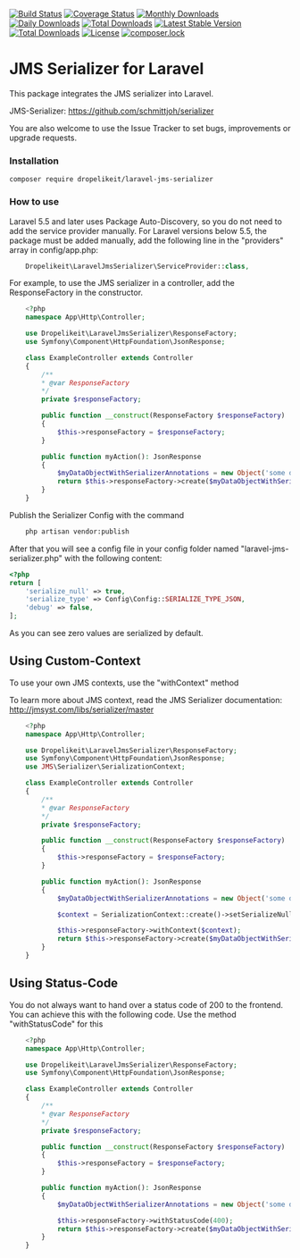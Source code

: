 [![Build Status](https://travis-ci.org/Dropelikeit/laravel-jms-serializer.svg?branch=master)](https://travis-ci.org/Dropelikeit/PriceCalculator)
[![Coverage Status](https://coveralls.io/repos/github/Dropelikeit/laravel-jms-serializer/badge.svg)](https://coveralls.io/github/Dropelikeit/laravel-jms-serializer)
[![Monthly Downloads](https://poser.pugx.org/dropelikeit/laravel-jms-serializer/d/monthly)](https://packagist.org/packages/dropelikeit/laravel-jms-serializer)
[![Daily Downloads](https://poser.pugx.org/dropelikeit/laravel-jms-serializer/d/daily)](https://packagist.org/packages/dropelikeit/laravel-jms-serializer)
[![Total Downloads](https://poser.pugx.org/dropelikeit/laravel-jms-serializer/downloads)](https://packagist.org/packages/dropelikeit/laravel-jms-serializer)
[![Latest Stable Version](https://poser.pugx.org/dropelikeit/laravel-jms-serializer/v/stable)](https://packagist.org/packages/dropelikeit/laravel-jms-serializer)
[![Total Downloads](https://poser.pugx.org/dropelikeit/laravel-jms-serializer/downloads)](https://packagist.org/packages/dropelikeit/laravel-jms-serializer)
[![License](https://poser.pugx.org/dropelikeit/laravel-jms-serializer/license)](https://packagist.org/packages/dropelikeit/laravel-jms-serializer)
[![composer.lock](https://poser.pugx.org/dropelikeit/laravel-jms-serializer/composerlock)](https://packagist.org/packages/dropelikeit/laravel-jms-serializer)

# JMS Serializer for Laravel

This package integrates the JMS serializer into Laravel.

JMS-Serializer: https://github.com/schmittjoh/serializer

You are also welcome to use the Issue Tracker to set bugs, improvements or upgrade requests.

### Installation

``` composer require dropelikeit/laravel-jms-serializer ```



### How to use

Laravel 5.5 and later uses Package Auto-Discovery, so you do not need to add the service provider manually. 
For Laravel versions below 5.5, the package must be added manually, add the following line in the "providers" array in config/app.php:

```php 
    Dropelikeit\LaravelJmsSerializer\ServiceProvider::class,
```

For example, to use the JMS serializer in a controller, add the ResponseFactory in the constructor.

```php
    <?php 
    namespace App\Http\Controller;

    use Dropelikeit\LaravelJmsSerializer\ResponseFactory;
    use Symfony\Component\HttpFoundation\JsonResponse;

    class ExampleController extends Controller 
    {
        /**
        * @var ResponseFactory  
        */
        private $responseFactory;

        public function __construct(ResponseFactory $responseFactory) 
        {
            $this->responseFactory = $responseFactory;
        }

        public function myAction(): JsonResponse
        {
            $myDataObjectWithSerializerAnnotations = new Object('some data');
            return $this->responseFactory->create($myDataObjectWithSerializerAnnotations);
        }
    }
```

Publish the Serializer Config with the command

```bash 
    php artisan vendor:publish
```

After that you will see a config file in your config folder named "laravel-jms-serializer.php" with the following content:


```php
<?php 
return [ 
    'serialize_null' => true,
    'serialize_type' => Config\Config::SERIALIZE_TYPE_JSON,
    'debug' => false,
];
```

As you can see zero values are serialized by default.

## Using Custom-Context

To use your own JMS contexts, use the "withContext" method

To learn more about JMS context, read the JMS Serializer documentation: http://jmsyst.com/libs/serializer/master

```php
    <?php 
    namespace App\Http\Controller;

    use Dropelikeit\LaravelJmsSerializer\ResponseFactory;
    use Symfony\Component\HttpFoundation\JsonResponse;
    use JMS\Serializer\SerializationContext;

    class ExampleController extends Controller 
    {
        /**
        * @var ResponseFactory  
        */
        private $responseFactory;

        public function __construct(ResponseFactory $responseFactory) 
        {
            $this->responseFactory = $responseFactory;
        }

        public function myAction(): JsonResponse
        {
            $myDataObjectWithSerializerAnnotations = new Object('some data');

            $context = SerializationContext::create()->setSerializeNull(true);

            $this->responseFactory->withContext($context);
            return $this->responseFactory->create($myDataObjectWithSerializerAnnotations);
        }
    }
```

## Using Status-Code

You do not always want to hand over a status code of 200 to the frontend. You can achieve this with the following code. Use the method "withStatusCode" for this

```php
    <?php 
    namespace App\Http\Controller;

    use Dropelikeit\LaravelJmsSerializer\ResponseFactory;
    use Symfony\Component\HttpFoundation\JsonResponse;

    class ExampleController extends Controller 
    {
        /**
        * @var ResponseFactory  
        */
        private $responseFactory;

        public function __construct(ResponseFactory $responseFactory) 
        {
            $this->responseFactory = $responseFactory;
        }

        public function myAction(): JsonResponse
        {
            $myDataObjectWithSerializerAnnotations = new Object('some data');

            $this->responseFactory->withStatusCode(400);
            return $this->responseFactory->create($myDataObjectWithSerializerAnnotations);
        }
    }
```



